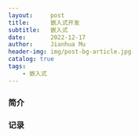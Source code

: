```yaml
---
layout:     post
title:      嵌入式开发
subtitle:   嵌入式
date:       2022-12-17
author:     Jianhua Mu
header-img: img/post-bg-article.jpg
catalog: true
tags:
    - 嵌入式
---
```


### 简介

### 记录
